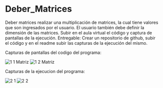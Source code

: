 # Deber_Matrices
Deber matrices realizar una multiplicación de matrices, la cual tiene valores que son ingresados por el usuario. El usuario también debe definir la dimensión de las matrices. Subir en el aula virtual el código y captura de pantallas de la ejecución.  Entregable:  Crear un repositorio de github, subir el código y en el readme subir las capturas de la ejecución del mismo.

Capturas de pantallas del codigo del programa:

![1 1 Matriz](https://user-images.githubusercontent.com/85882973/122050931-a36e1600-cda9-11eb-90b0-8fd458200bec.PNG)
![1 2 Matriz](https://user-images.githubusercontent.com/85882973/122050960-ab2dba80-cda9-11eb-82fa-5c0da63f81c8.PNG)

Capturas de la ejecucion del programa:

![2 1](https://user-images.githubusercontent.com/85882973/122051212-f34cdd00-cda9-11eb-81ea-17ac1246d54b.PNG)
![2 2](https://user-images.githubusercontent.com/85882973/122051229-f8119100-cda9-11eb-97eb-3c1013df40cf.PNG)

